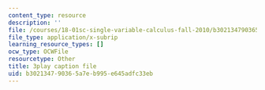 ```yaml
---
content_type: resource
description: ''
file: /courses/18-01sc-single-variable-calculus-fall-2010/b302134790365a7eb995e645adfc33eb_YN7k_bXXggY.vtt
file_type: application/x-subrip
learning_resource_types: []
ocw_type: OCWFile
resourcetype: Other
title: 3play caption file
uid: b3021347-9036-5a7e-b995-e645adfc33eb
---
```

